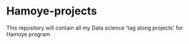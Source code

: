 # Hamoye-projects
This repository will contain all my Data science 'tag along projects' for Hamoye program
